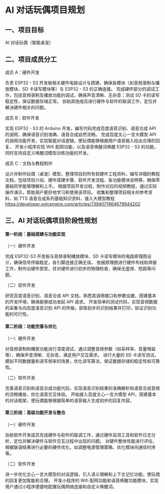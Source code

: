 # AI 对话玩偶项目规划
## 一、项目目标
AI 对话玩偶（智能桌宠）
## 二、项目成员分工
成员 A：硬件开发

负责 ESP32 - S3 开发板相关硬件电路设计与搭建，确保各模块（如音频录制与播放模块、SD 卡读写模块等）与 ESP32 - S3 的正确连接。 完成硬件部分的调试工作，包括音频录制及播放功能的调试，确保声音清晰、无杂音；测试 SD 卡的读写稳定性，保证数据存储正常。 协助其他成员进行硬件与软件的联调工作，定位并解决硬件相关的问题。

成员 B：软件开发

实现 ESP32 - S3 的 Arduino 开发，编写代码完成百度语音识别、语音合成 API 的调用，确保语音识别准确、语音合成自然流畅。 完成百度文心一言大模型 API 的调用功能开发，实现智能对话逻辑，使玩偶能够根据用户语音输入给出合理的回复。 开发小程序实现 Wifi 配网功能，以及语音唤醒词唤醒 ESP32 - S3 的功能，同时支持自定义唤醒词模型训练功能的开发。

成员 C：文档与教程制作

设计并制作玩偶（桌宠）模型，整理项目的所有软硬件工程资料，编写详细的教程文档，包括项目介绍、硬件搭建步骤、软件开发流程、各功能模块说明等，确保零基础同学能够理解和上手。 根据项目开发过程，制作对应的视频教程，通过实际操作演示，帮助用户更好地学习和使用该项目。 收集和整理项目相关的参考资料，如 TTS 语音合成系列基础知识资料，接入大模型教程 <https://developer.volcengine.com/articles/7394071664679944202>
## 三、AI 对话玩偶项目阶段性规划
#### 第一阶段：基础搭建与功能实现
（一）硬件开发

完成 ESP32-S3 开发板与音频录制播放模块、SD 卡读写模块的电路原理图设计，确保信号传输稳定，各引脚连接正确无误。 依据原理图进行硬件布线和焊接工作，制作出硬件原型，并对硬件进行初步的物理检查，确保无虚焊、短路等问题。

（二）软件开发

研究百度语音识别、语音合成 API 文档，熟悉其调用接口和参数设置，搭建基本的开发环境，确保能够成功发起 API 请求。 开发简单的测试代码，实现音频数据的采集与向百度语音识别 API 的传输，获取初步的识别结果并打印，验证识别功能的可行性。
#### 第二阶段：功能完善与优化
（一）硬件开发

对音频录制和播放功能进行深度调试，通过调整音频参数（如采样率、音量增益等），确保声音清晰、无杂音，满足用户交互需求。 进行大量的 SD 卡读写测试，模拟不同数据量和读写频率的场景，优化读写算法，保证数据存储的稳定性和可靠性。

（二）软件开发

完善语音识别和语音合成功能代码，实现语音识别结果的准确解析和语音合成音频的流畅播放，优化语音交互体验。 开始接入百度文心一言大模型 API，搭建基本的对话框架，使玩偶能够根据简单的语音输入生成初步的回复内容。
#### 第三阶段：高级功能开发与整合
（一）硬件开发

协助软件开发成员完成硬件与软件的联调工作，通过硬件监测工具和软件日志分析，定位并解决硬件与软件交互过程中出现的问题。 对硬件整体性能进行评估，根据联调结果进行必要的硬件优化，如调整电源管理策略、优化模块间通信时序等。

（二）软件开发

进一步优化文心一言大模型的对话逻辑，引入语义理解和上下文记忆功能，使玩偶的回复更加智能和合理。 开发小程序的 Wifi 配网功能和语音唤醒功能模块，实现用户通过小程序便捷地配置玩偶网络连接和自定义唤醒词。
